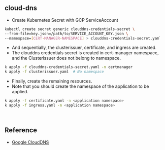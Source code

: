 ## cloud-dns

- Create Kubernetes Secret with GCP ServiceAccount

```bash
kubectl create secret generic clouddns-credentials-secret \
--from-file=key.json=/path/to/SERVICE_ACCOUNT_KEY.json \
--namespace=[CERT-MANAGER-NAMESPACE] > clouddns-credentials-secret.yaml
```

- And sequentially, the clusterissuer, certificate, and ingress are created.
- The clouddns credentials secret is created in cert-manager namespace, and the Clusterissuer does not belong to namespace.

```bash
k apply -f clouddns-credentials-secret.yaml -n certmanager
k apply -f clusterissuer.yaml  # No namespace
```

- Finally, create the remaining resources.
- Note that you should create the namespace of the application to be applied.

```bash
k apply -f certificate.yaml -n <application namespace>
k apply -f ingress.yaml -n <application namespace>
```

<br/>

## Reference
- [Google CloudDNS](https://cert-manager.io/docs/configuration/acme/dns01/google/)